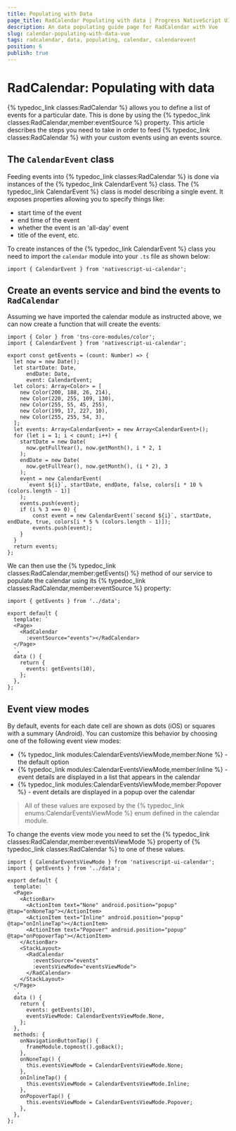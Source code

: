 ```yaml
---
title: Populating with Data
page_title: RadCalendar Populating with data | Progress NativeScript UI Documentation
description: An data populating guide page for RadCalendar with Vue
slug: calendar-populating-with-data-vue
tags: radcalendar, data, populating, calendar, calendarevent
position: 6
publish: true
---
```


# RadCalendar: Populating with data
{% typedoc_link classes:RadCalendar %} allows you to define a list of events for a particular date. This is done by using the {% typedoc_link classes:RadCalendar,member:eventSource %} property. This article describes the steps you need to take in order to feed {% typedoc_link classes:RadCalendar %} with your custom events using an events source.

## The `CalendarEvent` class
Feeding events into {% typedoc_link classes:RadCalendar %} is done via instances of the {% typedoc_link CalendarEvent %} class. The {% typedoc_link CalendarEvent %} class is model describing a single event. It exposes properties allowing you to specify things like:

- start time of the event
- end time of the event
- whether the event is an 'all-day' event
- title of the event, etc.

To create instances of the {% typedoc_link CalendarEvent %} class you need to import the `calendar` module into your `.ts` file as shown below:

```
import { CalendarEvent } from 'nativescript-ui-calendar';
```

## Create an events service and bind the events to `RadCalendar`
Assuming we have imported the calendar module as instructed above, we can now create a function that will create the events:

```
import { Color } from 'tns-core-modules/color';
import { CalendarEvent } from 'nativescript-ui-calendar';

export const getEvents = (count: Number) => {
  let now = new Date();
  let startDate: Date,
      endDate: Date,
      event: CalendarEvent;
  let colors: Array<Color> = [
    new Color(200, 188, 26, 214),
    new Color(220, 255, 109, 130),
    new Color(255, 55, 45, 255),
    new Color(199, 17, 227, 10),
    new Color(255, 255, 54, 3),
  ];
  let events: Array<CalendarEvent> = new Array<CalendarEvent>();
  for (let i = 1; i < count; i++) {
    startDate = new Date(
      now.getFullYear(), now.getMonth(), i * 2, 1
    );
    endDate = new Date(
      now.getFullYear(), now.getMonth(), (i * 2), 3
    );
    event = new CalendarEvent(
      `event ${i}`, startDate, endDate, false, colors[i * 10 % (colors.length - 1)]
    );
    events.push(event);
    if (i % 3 === 0) {
        const event = new CalendarEvent(`second ${i}`, startDate, endDate, true, colors[i * 5 % (colors.length - 1)]);
        events.push(event);
    }
  }
  return events;
};
```

We can then use the {% typedoc_link classes:RadCalendar,member:getEvents() %} method of our service to populate the calendar using its {% typedoc_link classes:RadCalendar,member:eventSource %} property:

```
import { getEvents } from '../data';

export default {
  template: `
  <Page>
    <RadCalendar
      :eventSource="events"></RadCalendar>
  </Page>
  `,
  data () {
    return {
      events: getEvents(10),
    };
  },
};
```

## Event view modes
By default, events for each date cell are shown as dots (iOS) or squares with a summary (Android). You can customize this behavior by choosing one of the following event view modes:

- {% typedoc_link modules:CalendarEventsViewMode,member:None %} - the default option
- {% typedoc_link modules:CalendarEventsViewMode,member:Inline %} - event details are displayed in a list that appears in the calendar
- {% typedoc_link modules:CalendarEventsViewMode,member:Popover %} - event details are displayed in a popup over the calendar

> All of these values are exposed by the {% typedoc_link enums:CalendarEventsViewMode %} enum defined in the calendar module.

To change the events view mode you need to set the {% typedoc_link classes:RadCalendar,member:eventsViewMode %} property of {% typedoc_link classes:RadCalendar %} to one of these values.

```
import { CalendarEventsViewMode } from 'nativescript-ui-calendar';
import { getEvents } from '../data';

export default {
  template: `
  <Page>
    <ActionBar>
      <ActionItem text="None" android.position="popup" @tap="onNoneTap"></ActionItem>
      <ActionItem text="Inline" android.position="popup" @tap="onInlineTap"></ActionItem>
      <ActionItem text="Popover" android.position="popup" @tap="onPopoverTap"></ActionItem>
    </ActionBar>
    <StackLayout>
      <RadCalendar
        :eventSource="events"
        :eventsViewMode="eventsViewMode">
      </RadCalendar>
    </StackLayout>
  </Page>
  `,
  data () {
    return {
      events: getEvents(10),
      eventsViewMode: CalendarEventsViewMode.None,
    };
  },
  methods: {
    onNavigationButtonTap() {
      frameModule.topmost().goBack();
    },
    onNoneTap() {
      this.eventsViewMode = CalendarEventsViewMode.None;
    },
    onInlineTap() {
      this.eventsViewMode = CalendarEventsViewMode.Inline;
    },
    onPopoverTap() {
      this.eventsViewMode = CalendarEventsViewMode.Popover;
    },
  },
};
```